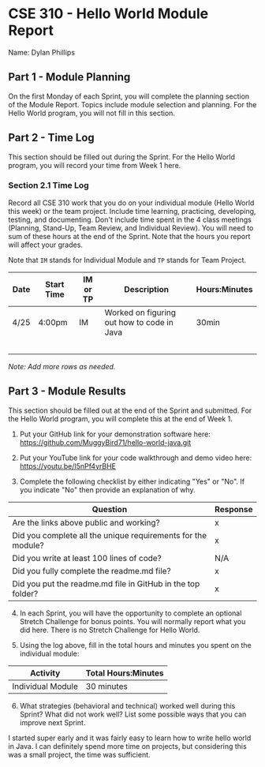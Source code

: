 # CSE 310 - Hello World Module Report

Name: Dylan Phillips

## Part 1 - Module Planning

On the first Monday of each Sprint, you will complete the planning section of the Module Report.  Topics include module selection and planning.  For the Hello World program, you will not fill in this section.

## Part 2 - Time Log

This section should be filled out during the Sprint. For the Hello World program, you will record your time from Week 1 here.

### Section 2.1 Time Log

Record all CSE 310 work that you do on your individual module (Hello World this week) or the team project.  Include time learning, practicing, developing, testing, and documenting.  Don't include time spent in the 4 class meetings (Planning, Stand-Up, Team Review, and Individual Review).  You will need to sum of these hours at the end of the Sprint. Note that the hours you report will affect your grades.

Note that `IM` stands for Individual Module and `TP` stands for Team Project.

|Date      |Start Time|IM or TP|Description                                 |Hours:Minutes|
|----------|----------|--------|--------------------------------------------|-------------|
|   4/25   |  4:00pm  |   IM   | Worked on figuring out how to code in Java |    30min    |
|          |          |        |                                            |             |
|          |          |        |                                            |             |
|          |          |        |                                            |             |
|          |          |        |                                            |             |
|          |          |        |                                            |             |

_Note: Add more rows as needed._

## Part 3 - Module Results

This section should be filled out at the end of the Sprint and submitted.  For the Hello World program, you will complete this at the end of Week 1.

1. Put your GitHub link for your demonstration software here: https://github.com/MuggyBird71/hello-world-java.git

2. Put your YouTube link for your code walkthrough and demo video here: https://youtu.be/I5nPf4yrBHE

3. Complete the following checklist by either indicating "Yes" or "No".  If you indicate "No" then provide an explanation of why.

|Question                                                    |Response|
|------------------------------------------------------------|--------|
|Are the links above public and working?                     |    x   |
|Did you complete all the unique requirements for the module?|    x   |
|Did you write at least 100 lines of code?                   | N/A    |
|Did you fully complete the readme.md file?                  |    x   |
|Did you put the readme.md file in GitHub in the top folder? |    x   |

4. In each Sprint, you will have the opportunity to complete an optional Stretch Challenge for bonus points.  You will normally report what you did here.  There is no Stretch Challenge for Hello World.

5. Using the log above, fill in the total hours and minutes you spent on the individual module:

|Activity         |Total Hours:Minutes|
|-----------------|-------------------|
|Individual Module|      30 minutes   |


6. What strategies (behavioral and technical) worked well during this Sprint?  What did not work well?  List some possible ways that you can improve next Sprint.

I started super early and it was fairly easy to learn how to write hello world in Java. I can definitely spend more time on projects, but considering this was a small project, the time was sufficient. 

